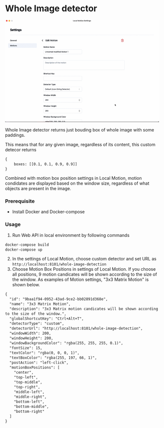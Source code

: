# Whole Image detector

![default-detector-demo](../../../assets/custom-3x3-matrix-motion-demo.gif)

Whole Image detector returns just bouding box of whole image with some paddings.

This means that for any given image, regardless of its content, this custom detecor returns
```
{
    boxes: [[0.1, 0.1, 0.9, 0.9]]
}
```
Combined with motion box position settings in Local Motion, motion condidates are displayed based on the window size, regardless of what objects are present in the image.

### Prerequisite

- Install Docker and Docker-compose

### Usage

1. Run Web API in local environment by following commands

```
docker-compose build
docker-compose up
```
2. In the settings of Local Motion, choose custom detector and set URL as `http://localhost:8101/whole-image-detection`
3. Choose Motion Box Positions in settings of Local Motion. If you choose all positions, 9 motion candicates will be shown according to the size of the window. As examples of Motion settings, "3x3 Matrix Motion" is shown below.

```
{
  "id": "9baa1f94-0952-43ad-9ce2-bb02891d368e",
  "name": "3x3 Matrix Motion",
  "description": "3x3 Matrix motion candicates will be shown according to the size of the window.",
  "globalShortcutKey": "Ctrl+Alt+T",
  "detectorType": "custom",
  "detectorUrl": "http://localhost:8101/whole-image-detection",
  "windowWidth": 200,
  "windowHeight": 200,
  "windowBackgroundColor": "rgba(255, 255, 255, 0.1)",
  "fontSize": 15,
  "textColor": "rgba(0, 0, 0, 1)",
  "textBoxColor": "rgba(255, 197, 66, 1)",
  "postAction": "left-click",
  "motionBoxPositions": [
    "center",
    "top-left",
    "top-middle",
    "top-right",
    "middle-left",
    "middle-right",
    "bottom-left",
    "bottom-middle",
    "bottom-right"
  ]
}
```
